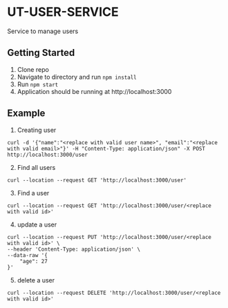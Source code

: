 # UT-USER-SERVICE

Service to manage users

## Getting Started

1. Clone repo
2. Navigate to directory and run `npm install`
3. Run `npm start`
4. Application should be running at http://localhost:3000

## Example

1. Creating user

```
curl -d '{"name":"<replace with valid user name>", "email":"<replace with valid email>"}' -H "Content-Type: application/json" -X POST http://localhost:3000/user
```

2. Find all users

```
curl --location --request GET 'http://localhost:3000/user'
```

3. Find a user

```
curl --location --request GET 'http://localhost:3000/user/<replace with valid id>'
```

4. update a user

```
curl --location --request PUT 'http://localhost:3000/user/<replace with valid id>' \
--header 'Content-Type: application/json' \
--data-raw '{
    "age": 27
}'
```

5. delete a user

```
curl --location --request DELETE 'http://localhost:3000/user/<replace with valid id>'
```
